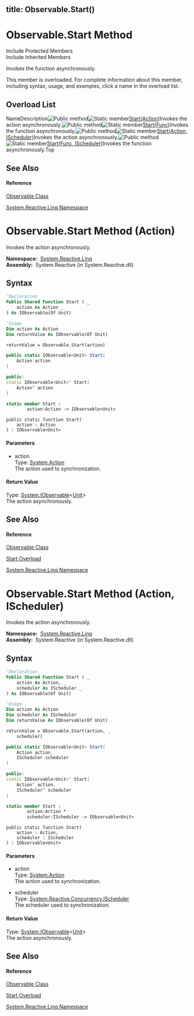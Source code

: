 title: Observable.Start()
---
# Observable.Start Method

Include Protected Members  
Include Inherited Members

Invokes the function asynchronously.

This member is overloaded. For complete information about this member, including syntax, usage, and examples, click a name in the overload list.

## Overload List

NameDescription![Public method](https://reactiveui.net/assets/img/Hh303103.pubmethod(en-us,VS.103).gif "Public method")![Static member](https://reactiveui.net/assets/img/Hh244319.static(en-us,VS.103).gif "Static member")[Start(Action)](https://msdn.microsoft.com/en-us/library/m:system.reactive.linq.observable.start(system.action)(v=VS.103))Invokes the action asynchronously.![Public method](https://reactiveui.net/assets/img/Hh303103.pubmethod(en-us,VS.103).gif "Public method")![Static member](https://reactiveui.net/assets/img/Hh244319.static(en-us,VS.103).gif "Static member")[Start<TSource>(Func<TSource>)](https://msdn.microsoft.com/en-us/library/m:system.reactive.linq.observable.start%60%601(system.func%7b%60%600%7d)(v=VS.103))Invokes the function asynchronously.![Public method](https://reactiveui.net/assets/img/Hh303103.pubmethod(en-us,VS.103).gif "Public method")![Static member](https://reactiveui.net/assets/img/Hh244319.static(en-us,VS.103).gif "Static member")[Start(Action, IScheduler)](https://msdn.microsoft.com/en-us/library/m:system.reactive.linq.observable.start(system.action%2csystem.reactive.concurrency.ischeduler)(v=VS.103))Invokes the action asynchronously.![Public method](https://reactiveui.net/assets/img/Hh303103.pubmethod(en-us,VS.103).gif "Public method")![Static member](https://reactiveui.net/assets/img/Hh244319.static(en-us,VS.103).gif "Static member")[Start<TSource>(Func<TSource>, IScheduler)](https://msdn.microsoft.com/en-us/library/m:system.reactive.linq.observable.start%60%601(system.func%7b%60%600%7d%2csystem.reactive.concurrency.ischeduler)(v=VS.103))Invokes the function asynchronously.Top

## See Also

#### Reference

[Observable Class](Observable/Observable)

[System.Reactive.Linq Namespace](System.Reactive.Linq/System.Reactive.Linq)

# Observable.Start Method (Action)

Invokes the action asynchronously.

**Namespace:**  [System.Reactive.Linq](System.Reactive.Linq/System.Reactive.Linq)  
**Assembly:**  System.Reactive (in System.Reactive.dll)

## Syntax

```vb
'Declaration
Public Shared Function Start ( _
    action As Action _
) As IObservable(Of Unit)
```

```vb
'Usage
Dim action As Action
Dim returnValue As IObservable(Of Unit)

returnValue = Observable.Start(action)
```

```csharp
public static IObservable<Unit> Start(
    Action action
)
```

```c++
public:
static IObservable<Unit>^ Start(
    Action^ action
)
```

```fsharp
static member Start : 
        action:Action -> IObservable<Unit> 
```

```jscript
public static function Start(
    action : Action
) : IObservable<Unit>
```

#### Parameters

- action  
  Type: [System.Action](https://msdn.microsoft.com/en-us/library/Bb534741)  
  The action used to synchronization.

#### Return Value

Type: [System.IObservable](https://msdn.microsoft.com/en-us/library/Dd990377)\<[Unit](Unit/Unit)\>  
The action asynchronously.

## See Also

#### Reference

[Observable Class](Observable/Observable)

[Start Overload](Start/Observable.Start)

[System.Reactive.Linq Namespace](System.Reactive.Linq/System.Reactive.Linq)

# Observable.Start Method (Action, IScheduler)

Invokes the action asynchronously.

**Namespace:**  [System.Reactive.Linq](System.Reactive.Linq/System.Reactive.Linq)  
**Assembly:**  System.Reactive (in System.Reactive.dll)

## Syntax

```vb
'Declaration
Public Shared Function Start ( _
    action As Action, _
    scheduler As IScheduler _
) As IObservable(Of Unit)
```

```vb
'Usage
Dim action As Action
Dim scheduler As IScheduler
Dim returnValue As IObservable(Of Unit)

returnValue = Observable.Start(action, _
    scheduler)
```

```csharp
public static IObservable<Unit> Start(
    Action action,
    IScheduler scheduler
)
```

```c++
public:
static IObservable<Unit>^ Start(
    Action^ action, 
    IScheduler^ scheduler
)
```

```fsharp
static member Start : 
        action:Action * 
        scheduler:IScheduler -> IObservable<Unit> 
```

```jscript
public static function Start(
    action : Action, 
    scheduler : IScheduler
) : IObservable<Unit>
```

#### Parameters

- action  
  Type: [System.Action](https://msdn.microsoft.com/en-us/library/Bb534741)  
  The action used to synchronization.

- scheduler  
  Type: [System.Reactive.Concurrency.IScheduler](IScheduler/IScheduler)  
  The scheduler used to synchronization.

#### Return Value

Type: [System.IObservable](https://msdn.microsoft.com/en-us/library/Dd990377)\<[Unit](Unit/Unit)\>  
The action asynchronously.

## See Also

#### Reference

[Observable Class](Observable/Observable)

[Start Overload](Start/Observable.Start)

[System.Reactive.Linq Namespace](System.Reactive.Linq/System.Reactive.Linq)
